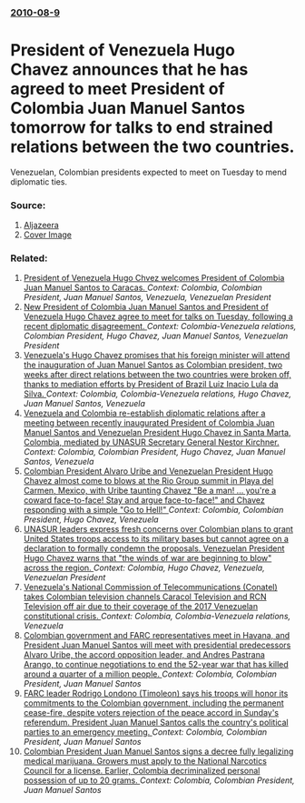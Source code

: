 ### [2010-08-9](/news/2010/08/9/index.md)

# President of Venezuela Hugo Chavez announces that he has agreed to meet President of Colombia Juan Manuel Santos tomorrow for talks to end strained relations between the two countries. 

Venezuelan, Colombian presidents expected to meet on Tuesday to mend diplomatic ties.


### Source:

1. [Aljazeera](http://english.aljazeera.net/news/americas/2010/08/20108823266455303.html)
1. [Cover Image](http://www.aljazeera.com)

### Related:

1. [President of Venezuela Hugo Chvez welcomes President of Colombia Juan Manuel Santos to Caracas. ](/news/2010/11/2/president-of-venezuela-hugo-chavez-welcomes-president-of-colombia-juan-manuel-santos-to-caracas.md) _Context: Colombia, Colombian President, Juan Manuel Santos, Venezuela, Venezuelan President_
2. [New President of Colombia Juan Manuel Santos and President of Venezuela Hugo Chavez agree to meet for talks on Tuesday, following a recent diplomatic disagreement. ](/news/2010/08/8/new-president-of-colombia-juan-manuel-santos-and-president-of-venezuela-hugo-cha-vez-agree-to-meet-for-talks-on-tuesday-following-a-recent.md) _Context: Colombia-Venezuela relations, Colombian President, Hugo Chavez, Juan Manuel Santos, Venezuelan President_
3. [Venezuela's Hugo Chavez promises that his foreign minister will attend the inauguration of Juan Manuel Santos as Colombian president, two weeks after direct relations between the two countries were broken off, thanks to mediation efforts by President of Brazil Luiz Inacio Lula da Silva. ](/news/2010/08/6/venezuela-s-hugo-cha-vez-promises-that-his-foreign-minister-will-attend-the-inauguration-of-juan-manuel-santos-as-colombian-president-two-w.md) _Context: Colombia, Colombia-Venezuela relations, Hugo Chavez, Juan Manuel Santos, Venezuela_
4. [Venezuela and Colombia re-establish diplomatic relations after a meeting between recently inaugurated President of Colombia Juan Manuel Santos and Venezuelan President Hugo Chavez in Santa Marta, Colombia, mediated by UNASUR Secretary General Nestor Kirchner. ](/news/2010/08/11/venezuela-and-colombia-re-establish-diplomatic-relations-after-a-meeting-between-recently-inaugurated-president-of-colombia-juan-manuel-sant.md) _Context: Colombia, Colombian President, Hugo Chavez, Juan Manuel Santos, Venezuela_
5. [Colombian President Alvaro Uribe and Venezuelan President Hugo Chavez almost come to blows at the Rio Group summit in Playa del Carmen, Mexico, with Uribe taunting Chavez "Be a man! ... you're a coward face-to-face! Stay and argue face-to-face!" and Chavez responding with a simple "Go to Hell!" ](/news/2010/02/22/colombian-president-alvaro-uribe-and-venezuelan-president-hugo-cha-vez-almost-come-to-blows-at-the-rio-group-summit-in-playa-del-carmen-me.md) _Context: Colombia, Colombian President, Hugo Chavez, Venezuela_
6. [ UNASUR leaders express fresh concerns over Colombian plans to grant United States troops access to its military bases but cannot agree on a declaration to formally condemn the proposals. Venezuelan President Hugo Chavez warns that "the winds of war are beginning to blow" across the region. ](/news/2009/08/11/unasur-leaders-express-fresh-concerns-over-colombian-plans-to-grant-united-states-troops-access-to-its-military-bases-but-cannot-agree-on-a.md) _Context: Colombia, Hugo Chavez, Venezuela, Venezuelan President_
7. [Venezuela's National Commission of Telecommunications (Conatel) takes Colombian television channels Caracol Television and RCN Television off air due to their coverage of the 2017 Venezuelan constitutional crisis. ](/news/2017/08/24/venezuela-s-national-commission-of-telecommunications-conatel-takes-colombian-television-channels-caracol-televisia3n-and-rcn-televisia3n.md) _Context: Colombia, Colombia-Venezuela relations, Venezuela_
8. [Colombian government and FARC representatives meet in Havana, and President Juan Manuel Santos will meet with presidential predecessors Alvaro Uribe, the accord opposition leader, and Andres Pastrana Arango, to continue negotiations to end the 52-year war that has killed around a quarter of a million people. ](/news/2016/10/4/colombian-government-and-farc-representatives-meet-in-havana-and-president-juan-manuel-santos-will-meet-with-presidential-predecessors-alv.md) _Context: Colombia, Colombian President, Juan Manuel Santos_
9. [FARC leader Rodrigo Londono (Timoleon) says his troops will honor its commitments to the Colombian government, including the permanent cease-fire, despite voters rejection of the peace accord in Sunday's referendum. President Juan Manuel Santos calls the country's political parties to an emergency meeting. ](/news/2016/10/3/farc-leader-rodrigo-londoa-o-timolea3n-says-his-troops-will-honor-its-commitments-to-the-colombian-government-including-the-permanent-cea.md) _Context: Colombia, Colombian President, Juan Manuel Santos_
10. [Colombian President Juan Manuel Santos signs a decree fully legalizing medical marijuana. Growers must apply to the National Narcotics Council for a license. Earlier, Colombia decriminalized personal possession of up to 20 grams. ](/news/2015/12/22/colombian-president-juan-manuel-santos-signs-a-decree-fully-legalizing-medical-marijuana-growers-must-apply-to-the-national-narcotics-counc.md) _Context: Colombia, Colombian President, Juan Manuel Santos_
